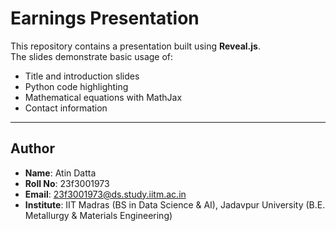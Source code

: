 # Earnings Presentation

This repository contains a presentation built using **Reveal.js**.  
The slides demonstrate basic usage of:

- Title and introduction slides
- Python code highlighting
- Mathematical equations with MathJax
- Contact information

---

## Author
- **Name**: Atin Datta  
- **Roll No**: 23f3001973  
- **Email**: 23f3001973@ds.study.iitm.ac.in  
- **Institute**: IIT Madras (BS in Data Science & AI), Jadavpur University (B.E. Metallurgy & Materials Engineering)
